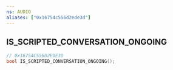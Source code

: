 ```yaml
---
ns: AUDIO
aliases: ["0x16754c556d2ede3d"]
---
```

## IS_SCRIPTED_CONVERSATION_ONGOING

```c
// 0x16754C556D2EDE3D
bool IS_SCRIPTED_CONVERSATION_ONGOING();
```
